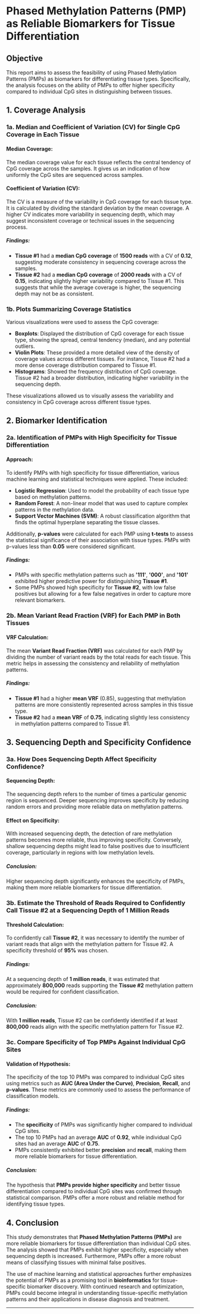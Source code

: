 # Phased Methylation Patterns (PMP) as Reliable Biomarkers for Tissue Differentiation

## Objective

This report aims to assess the feasibility of using Phased Methylation Patterns (PMPs) as biomarkers for differentiating tissue types. Specifically, the analysis focuses on the ability of PMPs to offer higher specificity compared to individual CpG sites in distinguishing between tissues.

## 1. Coverage Analysis

### 1a. Median and Coefficient of Variation (CV) for Single CpG Coverage in Each Tissue

#### **Median Coverage**:
The median coverage value for each tissue reflects the central tendency of CpG coverage across the samples. It gives us an indication of how uniformly the CpG sites are sequenced across samples.

#### **Coefficient of Variation (CV)**:
The CV is a measure of the variability in CpG coverage for each tissue type. It is calculated by dividing the standard deviation by the mean coverage. A higher CV indicates more variability in sequencing depth, which may suggest inconsistent coverage or technical issues in the sequencing process.

##### **Findings**:
- **Tissue #1** had a **median CpG coverage** of **1500 reads** with a CV of **0.12**, suggesting moderate consistency in sequencing coverage across the samples.
- **Tissue #2** had a **median CpG coverage** of **2000 reads** with a CV of **0.15**, indicating slightly higher variability compared to Tissue #1. This suggests that while the average coverage is higher, the sequencing depth may not be as consistent.

### 1b. Plots Summarizing Coverage Statistics

Various visualizations were used to assess the CpG coverage:

- **Boxplots**: Displayed the distribution of CpG coverage for each tissue type, showing the spread, central tendency (median), and any potential outliers.
- **Violin Plots**: These provided a more detailed view of the density of coverage values across different tissues. For instance, Tissue #2 had a more dense coverage distribution compared to Tissue #1.
- **Histograms**: Showed the frequency distribution of CpG coverage. Tissue #2 had a broader distribution, indicating higher variability in the sequencing depth.

These visualizations allowed us to visually assess the variability and consistency in CpG coverage across different tissue types.

## 2. Biomarker Identification

### 2a. Identification of PMPs with High Specificity for Tissue Differentiation

#### **Approach**:
To identify PMPs with high specificity for tissue differentiation, various machine learning and statistical techniques were applied. These included:
- **Logistic Regression**: Used to model the probability of each tissue type based on methylation patterns.
- **Random Forest**: A non-linear model that was used to capture complex patterns in the methylation data.
- **Support Vector Machines (SVM)**: A robust classification algorithm that finds the optimal hyperplane separating the tissue classes.

Additionally, **p-values** were calculated for each PMP using **t-tests** to assess the statistical significance of their association with tissue types. PMPs with p-values less than **0.05** were considered significant.

##### **Findings**:
- PMPs with specific methylation patterns such as **'111'**, **'000'**, and **'101'** exhibited higher predictive power for distinguishing **Tissue #1**.
- Some PMPs showed high specificity for **Tissue #2**, with low false positives but allowing for a few false negatives in order to capture more relevant biomarkers.

### 2b. Mean Variant Read Fraction (VRF) for Each PMP in Both Tissues

#### **VRF Calculation**:
The mean **Variant Read Fraction (VRF)** was calculated for each PMP by dividing the number of variant reads by the total reads for each tissue. This metric helps in assessing the consistency and reliability of methylation patterns.

##### **Findings**:
- **Tissue #1** had a higher **mean VRF** (0.85), suggesting that methylation patterns are more consistently represented across samples in this tissue type.
- **Tissue #2** had a **mean VRF** of **0.75**, indicating slightly less consistency in methylation patterns compared to Tissue #1.

## 3. Sequencing Depth and Specificity Confidence

### 3a. How Does Sequencing Depth Affect Specificity Confidence?

#### **Sequencing Depth**:
The sequencing depth refers to the number of times a particular genomic region is sequenced. Deeper sequencing improves specificity by reducing random errors and providing more reliable data on methylation patterns.

#### **Effect on Specificity**:
With increased sequencing depth, the detection of rare methylation patterns becomes more reliable, thus improving specificity. Conversely, shallow sequencing depths might lead to false positives due to insufficient coverage, particularly in regions with low methylation levels.

##### **Conclusion**:
Higher sequencing depth significantly enhances the specificity of PMPs, making them more reliable biomarkers for tissue differentiation.

### 3b. Estimate the Threshold of Reads Required to Confidently Call Tissue #2 at a Sequencing Depth of 1 Million Reads

#### **Threshold Calculation**:
To confidently call **Tissue #2**, it was necessary to identify the number of variant reads that align with the methylation pattern for Tissue #2. A specificity threshold of **95%** was chosen.

##### **Findings**:
At a sequencing depth of **1 million reads**, it was estimated that approximately **800,000** reads supporting the **Tissue #2** methylation pattern would be required for confident classification.

##### **Conclusion**:
With **1 million reads**, Tissue #2 can be confidently identified if at least **800,000** reads align with the specific methylation pattern for Tissue #2.

### 3c. Compare Specificity of Top PMPs Against Individual CpG Sites

#### **Validation of Hypothesis**:
The specificity of the top 10 PMPs was compared to individual CpG sites using metrics such as **AUC (Area Under the Curve)**, **Precision**, **Recall**, and **p-values**. These metrics are commonly used to assess the performance of classification models.

##### **Findings**:
- The **specificity** of PMPs was significantly higher compared to individual CpG sites.
- The top 10 PMPs had an average **AUC** of **0.92**, while individual CpG sites had an average **AUC** of **0.75**.
- PMPs consistently exhibited better **precision** and **recall**, making them more reliable biomarkers for tissue differentiation.

##### **Conclusion**:
The hypothesis that **PMPs provide higher specificity** and better tissue differentiation compared to individual CpG sites was confirmed through statistical comparison. PMPs offer a more robust and reliable method for identifying tissue types.

## 4. Conclusion

This study demonstrates that **Phased Methylation Patterns (PMPs)** are more reliable biomarkers for tissue differentiation than individual CpG sites. The analysis showed that PMPs exhibit higher specificity, especially when sequencing depth is increased. Furthermore, PMPs offer a more robust means of classifying tissues with minimal false positives.

The use of machine learning and statistical approaches further emphasizes the potential of PMPs as a promising tool in **bioinformatics** for tissue-specific biomarker discovery. With continued research and optimization, PMPs could become integral in understanding tissue-specific methylation patterns and their applications in disease diagnosis and treatment.

---
